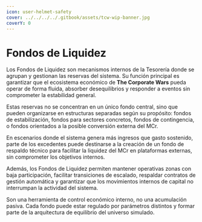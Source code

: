 ```yaml
---
icon: user-helmet-safety
cover: ../../../../.gitbook/assets/tcw-wip-banner.jpg
coverY: 0
---
```


# Fondos de Liquidez

Los Fondos de Liquidez son mecanismos internos de la Tesorería donde se agrupan y gestionan las reservas del sistema. Su función principal es garantizar que el ecosistema económico de **The Corporate Wars** pueda operar de forma fluida, absorber desequilibrios y responder a eventos sin comprometer la estabilidad general.

Estas reservas no se concentran en un único fondo central, sino que pueden organizarse en estructuras separadas según su propósito: fondos de estabilización, fondos para sectores concretos, fondos de contingencia, o fondos orientados a la posible conversión externa del MCr.

En escenarios donde el sistema genera más ingresos que gasto sostenido, parte de los excedentes puede destinarse a la creación de un fondo de respaldo técnico para facilitar la liquidez del MCr en plataformas externas, sin comprometer los objetivos internos.

Además, los Fondos de Liquidez permiten mantener operativas zonas con baja participación, facilitar transiciones de escalado, respaldar contratos de gestión automática y garantizar que los movimientos internos de capital no interrumpan la actividad del sistema.

Son una herramienta de control económico interno, no una acumulación pasiva. Cada fondo puede estar regulado por parámetros distintos y formar parte de la arquitectura de equilibrio del universo simulado.
